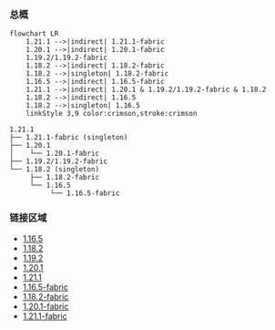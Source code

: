 ### 总概

```mermaid
flowchart LR
    1.21.1 -->|indirect| 1.21.1-fabric
    1.20.1 -->|indirect| 1.20.1-fabric
    1.19.2/1.19.2-fabric
    1.18.2 -->|indirect| 1.18.2-fabric
    1.18.2 -->|singleton| 1.18.2-fabric
    1.16.5 -->|indirect| 1.16.5-fabric
    1.21.1 -->|indirect| 1.20.1 & 1.19.2/1.19.2-fabric & 1.18.2
    1.18.2 -->|indirect| 1.16.5
    1.18.2 -->|singleton| 1.16.5
    linkStyle 3,9 color:crimson,stroke:crimson
```

```
1.21.1
├── 1.21.1-fabric (singleton)
├── 1.20.1
│    └── 1.20.1-fabric
├── 1.19.2/1.19.2-fabric
└── 1.18.2 (singleton)
     ├── 1.18.2-fabric
     └── 1.16.5
          └── 1.16.5-fabric
```

### 链接区域

- [1.16.5](/projects/1.16/assets/macaws-roofs/mcwroofs)
- [1.18.2](/projects/1.18/assets/macaws-roofs/mcwroofs)
- [1.19.2](/projects/1.19/assets/macaws-roofs/mcwroofs)
- [1.20.1](/projects/1.20/assets/macaws-roofs/mcwroofs)
- [1.21.1](/projects/1.21/assets/macaws-roofs/mcwroofs)
- [1.16.5-fabric](/projects/1.16-fabric/assets/macaws-roofs/mcwroofs)
- [1.18.2-fabric](/projects/1.18-fabric/assets/macaws-roofs/mcwroofs)
- [1.20.1-fabric](/projects/1.20-fabric/assets/macaws-roofs/mcwroofs)
- [1.21.1-fabric](/projects/1.21-fabric/assets/macaws-roofs/mcwroofs)